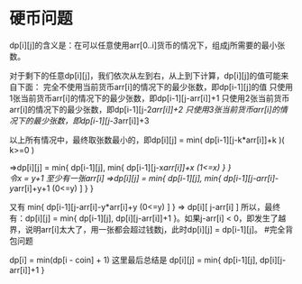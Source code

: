 # 硬币问题
dp[i][j]的含义是：在可以任意使用arr[0..i]货币的情况下，组成j所需要的最小张数。

对于剩下的任意dp[i][j]，我们依次从左到右，从上到下计算，dp[i][j]的值可能来自下面：
完全不使用当前货币arr[i]的情况下的最少张数，即dp[i-1][j]的值
只使用1张当前货币arr[i]的情况下的最少张数，即dp[i-1][j-arr[i]]+1
只使用2张当前货币arr[i]的情况下的最少张数，即dp[i-1][j-2*arr[i]]+2
只使用3张当前货币arr[i]的情况下的最少张数，即dp[i-1][j-3*arr[i]]+3

以上所有情况中，最终取张数最小的，即dp[i][j] = min( dp[i-1][j-k*arr[i]]+k )( k>=0 )

=>dp[i][j] = min{ dp[i-1][j], min{ dp[i-1][j-x*arr[i]]+x (1<=x) } }    
令x = y+1 至少有一张arr[i]
=>dp[i][j] = min{ dp[i-1][j], min{ dp[i-1][j-arr[i]-y*arr[i]+y+1 (0<=y) ] } } 

又有 min{ dp[i-1][j-arr[i]-y*arr[i]+y (0<=y) ] } => dp[i][ j-arr[i] ] 
所以，最终有：dp[i][j] = min{ dp[i-1][j], dp[i][j-arr[i]]+1 }。如果j-arr[i] < 0，即发生了越界，说明arr[i]太大了，用一张都会超过钱数j，此时dp[i][j] = dp[i-1][j]。
#完全背包问题

dp[i] = min(dp[i - coin] + 1)
这里最后总结是
dp[i][j] = min{ dp[i-1][j], dp[i][j-arr[i]]+1 }